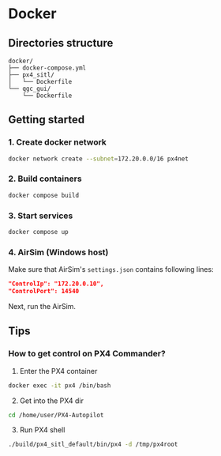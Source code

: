 # Docker

## Directories structure

``` text
docker/
├── docker-compose.yml
├── px4_sitl/
│   └── Dockerfile
└── qgc_gui/
    └── Dockerfile
```

## Getting started

### 1. Create docker network

``` bash
docker network create --subnet=172.20.0.0/16 px4net
```

### 2. Build containers

``` bash
docker compose build
```

### 3. Start services

``` bash
docker compose up
```

### 4. AirSim (Windows host)

Make sure that AirSim's `settings.json` contains following lines:

``` json
"ControlIp": "172.20.0.10",
"ControlPort": 14540
```

Next, run the AirSim.

## Tips

### How to get control on PX4 Commander?

1. Enter the PX4 container

``` bash
docker exec -it px4 /bin/bash
```

2. Get into the PX4 dir

``` bash
cd /home/user/PX4-Autopilot
```

3. Run PX4 shell

``` bash
./build/px4_sitl_default/bin/px4 -d /tmp/px4root
```
